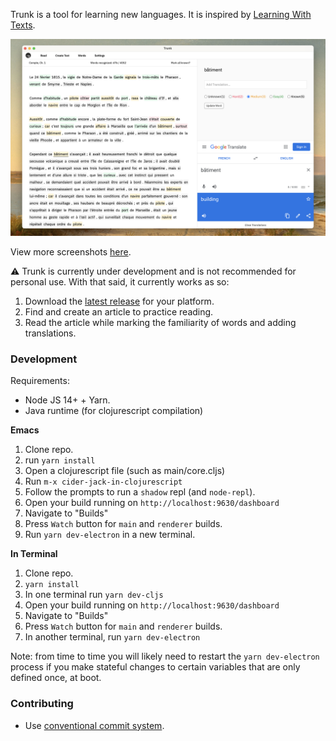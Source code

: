 Trunk is a tool for learning new languages. It is inspired by [Learning With Texts](https://learningwithtexts.com/).

![](./docs/screenshots/trunk_word.png)

View more screenshots [here](./docs/screenshots).

⚠️ Trunk is currently under development and is not recommended for personal use.
With that said, it currently works as so:

1. Download the [latest release](https://github.com/theiceshelf/trunk/releases) for your platform.
2. Find and create an article to practice reading. 
3. Read the article while marking the familiarity of words and adding translations.

### Development

Requirements:

- Node JS 14+ + Yarn.
- Java runtime (for clojurescript compilation)

**Emacs**

1. Clone repo.
1. run `yarn install`
1. Open a clojurescript file (such as main/core.cljs)
1. Run `m-x cider-jack-in-clojurescript`
1. Follow the prompts to run a `shadow` repl (and `node-repl`).
1. Open your build running on `http://localhost:9630/dashboard`
1. Navigate to "Builds"
1. Press `Watch` button for `main` and `renderer` builds.
1. Run `yarn dev-electron` in a new terminal.

**In Terminal**

1. Clone repo.
1. `yarn install`
1. In one terminal run `yarn dev-cljs`
1. Open your build running on `http://localhost:9630/dashboard`
1. Navigate to "Builds"
1. Press `Watch` button for `main` and `renderer` builds.
1. In another terminal, run `yarn dev-electron`

Note: from time to time you will likely need to restart the `yarn dev-electron`
process if you make stateful changes to certain variables that are only defined
once, at boot.

### Contributing

- Use [conventional commit system](https://www.conventionalcommits.org/en/v1.0.0/).
